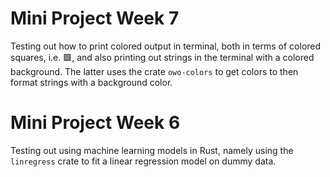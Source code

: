 # Mini Project Week 7 

Testing out how to print colored output in terminal, both in terms of colored squares, i.e. 🟩, and also printing out strings in the terminal with a colored background. The latter uses the crate `owo-colors` to get colors to then format strings with a background color. 


# Mini Project Week 6

Testing out using machine learning models in Rust, namely using the `linregress` crate to fit a linear regression model on dummy data. 
